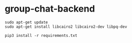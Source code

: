 # group-chat-backend


```commandline
sudo apt-get update
sudo apt-get install libcairo2 libcairo2-dev libpq-dev

pip3 install -r requirements.txt
```